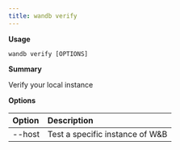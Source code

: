 ```yaml
---
title: wandb verify
---
```

**Usage**

`wandb verify [OPTIONS]`

**Summary**

Verify your local instance

**Options**

| **Option** | **Description** |
| :--- | :--- |
| --host | Test a specific instance of W&B |

